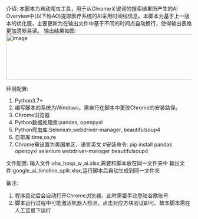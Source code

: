 介绍:
本脚本为自动爬虫工具，用于从Chrome关键词的搜索结果所产生的AI Overview中(以下称AO)提取医疗系统的AI采用时间线信息。本脚本为基于上一版本的优化版，主要更新为在输出文件中基于不同的时间点自动换行，使得输出表格更加清晰易读。
输出结果如图:
<img width="1163" height="124" alt="image" src="https://github.com/user-attachments/assets/db03ce46-1530-4eab-a5e8-c85003eb867a" />

环境配置:
1. Python3.7+
2. 编写脚本的系统为Windows，需自行在脚本中更改Chrome的安装路径。
3. Chrome浏览器
4. Python数据处理库:pandas, openpyxl
5. Python爬虫库:Selenium,webdriver-manager, beautifulsoup4
6. 自带库:time,os,re
7. Chrome需设置为美国地区，语言英文
#安装命令: pip install pandas openpyxl selenium webdriver-manager beautifulsoup4

文件配置:
输入文件:aha_hosp_w_ai.xlsx,需要和脚本放在同一文件夹中
输出文件:google_ai_timeline_split.xlsx,运行脚本后自动生成到同一文件夹

备注:
1. 程序启动后会自动打开Chrome浏览器，此时需要手动登陆谷歌账号
2. 脚本运行过程中可能激活机器人检测，点击对应方块验证即可。故本脚本需在人工监督下运行
